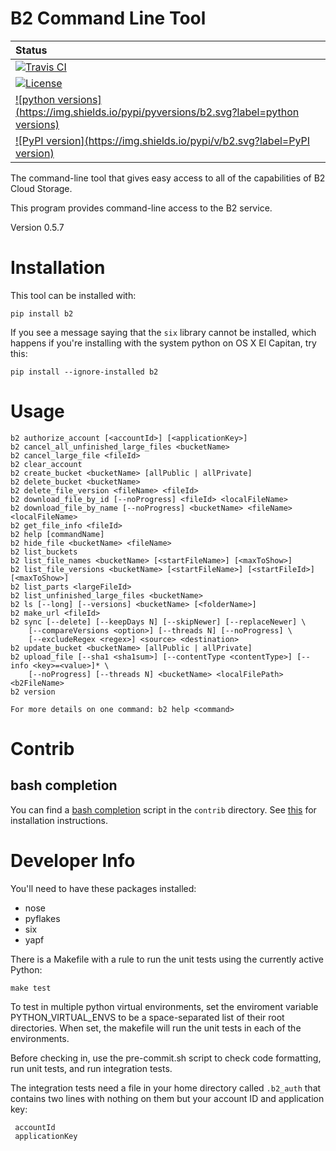 # B2 Command Line Tool

| Status |
| :------------ |
| [![Travis CI](https://img.shields.io/travis/Backblaze/B2_Command_Line_Tool/master.svg?label=Travis%20CI)](https://travis-ci.org/Backblaze/B2_Command_Line_Tool) |
| [![License](https://img.shields.io/pypi/l/b2.svg?label=License)](https://pypi.python.org/pypi/b2) |
| [![python versions](https://img.shields.io/pypi/pyversions/b2.svg?label=python versions)](https://pypi.python.org/pypi/b2) |
| [![PyPI version](https://img.shields.io/pypi/v/b2.svg?label=PyPI version)](https://pypi.python.org/pypi/b2) |

The command-line tool that gives easy access to all of the capabilities of B2 Cloud Storage.

This program provides command-line access to the B2 service.

Version 0.5.7

# Installation

This tool can be installed with:

    pip install b2
    
If you see a message saying that the `six` library cannot be installed, which
happens if you're installing with the system python on OS X El Capitan, try
this:

    pip install --ignore-installed b2

# Usage

    b2 authorize_account [<accountId>] [<applicationKey>]
    b2 cancel_all_unfinished_large_files <bucketName>
    b2 cancel_large_file <fileId>
    b2 clear_account
    b2 create_bucket <bucketName> [allPublic | allPrivate]
    b2 delete_bucket <bucketName>
    b2 delete_file_version <fileName> <fileId>
    b2 download_file_by_id [--noProgress] <fileId> <localFileName>
    b2 download_file_by_name [--noProgress] <bucketName> <fileName> <localFileName>
    b2 get_file_info <fileId>
    b2 help [commandName]
    b2 hide_file <bucketName> <fileName>
    b2 list_buckets
    b2 list_file_names <bucketName> [<startFileName>] [<maxToShow>]
    b2 list_file_versions <bucketName> [<startFileName>] [<startFileId>] [<maxToShow>]
    b2 list_parts <largeFileId>
    b2 list_unfinished_large_files <bucketName>
    b2 ls [--long] [--versions] <bucketName> [<folderName>]
    b2 make_url <fileId>
    b2 sync [--delete] [--keepDays N] [--skipNewer] [--replaceNewer] \
        [--compareVersions <option>] [--threads N] [--noProgress] \
        [--excludeRegex <regex>] <source> <destination>
    b2 update_bucket <bucketName> [allPublic | allPrivate]
    b2 upload_file [--sha1 <sha1sum>] [--contentType <contentType>] [--info <key>=<value>]* \
        [--noProgress] [--threads N] <bucketName> <localFilePath> <b2FileName>
    b2 version

    For more details on one command: b2 help <command>

# Contrib

## bash completion

You can find a [bash completion](https://www.gnu.org/software/bash/manual/html_node/Programmable-Completion.html#Programmable-Completion)
script in the `contrib` directory. See [this](doc/bash_completion.md) for installation instructions.

# Developer Info

You'll need to have these packages installed:

* nose
* pyflakes
* six
* yapf

There is a Makefile with a rule to run the unit tests using the currently active Python:

    make test
    
To test in multiple python virtual environments, set the enviroment variable PYTHON_VIRTUAL_ENVS
to be a space-separated list of their root directories.  When set, the makefile will run the
unit tests in each of the environments.
    
Before checking in, use the pre-commit.sh script to check code formatting, run
unit tests, and run integration tests.

The integration tests need a file in your home directory called `.b2_auth`
that contains two lines with nothing on them but your account ID and application key:
 
     accountId
     applicationKey
    
   
